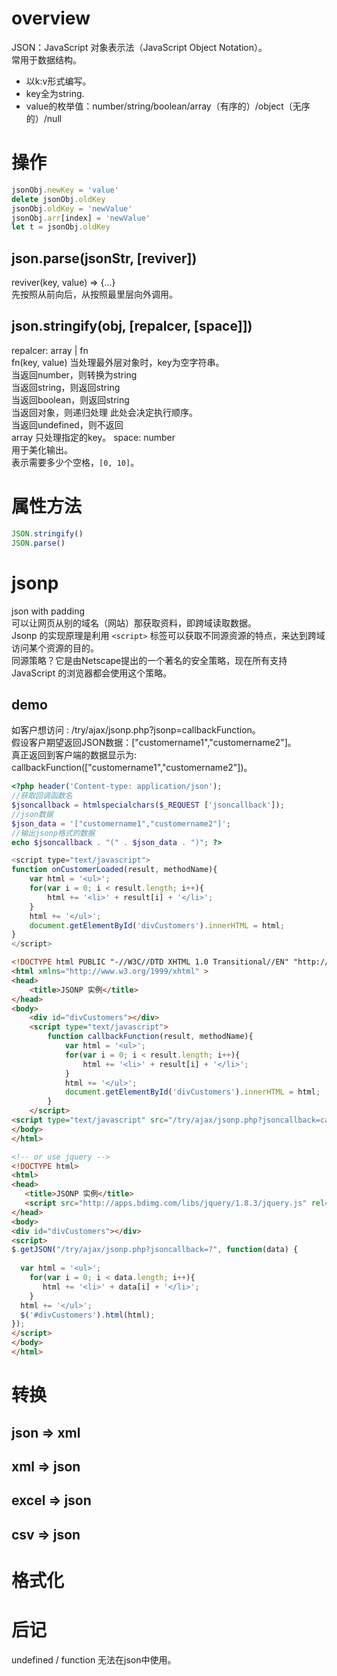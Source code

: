 # overview
JSON：JavaScript 对象表示法（JavaScript Object Notation）。  
常用于数据结构。  
- 以k:v形式编写。  
- key全为string.
- value的枚举值：number/string/boolean/array（有序的）/object（无序的）/null

# 操作
```js
jsonObj.newKey = 'value'
delete jsonObj.oldKey
jsonObj.oldKey = 'newValue'
jsonObj.arr[index] = 'newValue'
let t = jsonObj.oldKey
```
## json.parse(jsonStr, [reviver])
reviver(key, value) => {...}  
先按照从前向后，从按照最里层向外调用。  

## json.stringify(obj, [repalcer, [space]])
repalcer: array | fn  
    fn(key, value) 当处理最外层对象时，key为空字符串。  
        当返回number，则转换为string  
        当返回string，则返回string  
        当返回boolean，则返回string  
        当返回对象，则递归处理    此处会决定执行顺序。  
        当返回undefined，则不返回  
    array
        只处理指定的key。
space: number  
    用于美化输出。  
    表示需要多少个空格，`[0, 10]`。  


# 属性方法
```js
JSON.stringify()
JSON.parse()
```

# jsonp
json with padding  
可以让网页从别的域名（网站）那获取资料，即跨域读取数据。  
Jsonp 的实现原理是利用 `<script>` 标签可以获取不同源资源的特点，来达到跨域访问某个资源的目的。  
同源策略？它是由Netscape提出的一个著名的安全策略，现在所有支持 JavaScript 的浏览器都会使用这个策略。  

## demo
如客户想访问 :​ /try/ajax/jsonp.php?jsonp=callbackFunction​。  
假设客户期望返回JSON数据：​["customername1","customername2"]​。  
真正返回到客户端的数据显示为: ​callbackFunction(["customername1","customername2"])​。  

```php
<?php header('Content-type: application/json'); 
//获取回调函数名 
$jsoncallback = htmlspecialchars($_REQUEST ['jsoncallback']); 
//json数据 
$json_data = '["customername1","customername2"]'; 
//输出jsonp格式的数据 
echo $jsoncallback . "(" . $json_data . ")"; ?>
```
```js
<script type="text/javascript">
function onCustomerLoaded(result, methodName){
    var html = '<ul>';
    for(var i = 0; i < result.length; i++){
        html += '<li>' + result[i] + '</li>';
    }
    html += '</ul>';
    document.getElementById('divCustomers').innerHTML = html;
}
</script>
```
```html
<!DOCTYPE html PUBLIC "-//W3C//DTD XHTML 1.0 Transitional//EN" "http://www.w3.org/TR/xhtml1/DTD/xhtml1-transitional.dtd">
<html xmlns="http://www.w3.org/1999/xhtml" >
<head>
    <title>JSONP 实例</title>
</head>
<body>
    <div id="divCustomers"></div>
    <script type="text/javascript">
        function callbackFunction(result, methodName){
            var html = '<ul>';
            for(var i = 0; i < result.length; i++){
                html += '<li>' + result[i] + '</li>';
            }
            html += '</ul>';
            document.getElementById('divCustomers').innerHTML = html;
        }
    </script>
<script type="text/javascript" src="/try/ajax/jsonp.php?jsoncallback=callbackFunction"></script>
</body>
</html>

<!-- or use jquery -->
<!DOCTYPE html>
<html>
<head>
   <title>JSONP 实例</title>
   <script src="http://apps.bdimg.com/libs/jquery/1.8.3/jquery.js" rel="external nofollow" ></script> 
</head>
<body>
<div id="divCustomers"></div>
<script>
$.getJSON("/try/ajax/jsonp.php?jsoncallback=?", function(data) {
   
  var html = '<ul>';
    for(var i = 0; i < data.length; i++){
       html += '<li>' + data[i] + '</li>';
    }
  html += '</ul>';
  $('#divCustomers').html(html); 
});
</script>
</body>
</html> 
```

# 转换
## json => xml
## xml => json
## excel => json
## csv => json
# 格式化

# 后记
undefined / function 无法在json中使用。